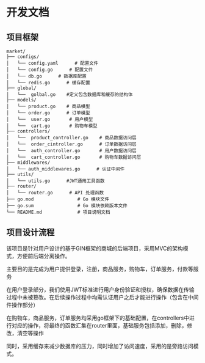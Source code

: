 # 开发文档

## 项目框架

```
market/
├── configs/
│   └── config.yaml      # 配置文件
│   └── config.go      # 配置文件
│   └── db.go      # 数据库配置
│   └── redis.go      # 缓存配置
├── global/
│   └──  golbal.go    #定义包含数据库和缓存的结构体
├── models/
│   └── product.go    # 商品模型
│   └── order.go      # 订单模型
│   └──  user.go       # 用户模型
│   └──  cart.go       # 购物车模型
├── controllers/
│   └──  product_controller.go    # 商品数据访问层
│   └──  order_cintroller.go      # 订单数据访问层
│   └──  auth_controller.go       # 用户数据访问层
│   └──  cart_controller.go       # 购物车数据访问层
├── middlewares/
│   └── auth_middlewares.go      # 认证中间件
├── utils/
│   └── utils.go      #JWT通用工具函数
├── router/
│   └── router.go      # API 处理函数
├── go.mod                # Go 模块文件
├── go.sum                # Go 模块依赖版本文件
└── README.md             # 项目说明文档
```

## 项目设计流程

该项目是针对用户设计的基于GIN框架的商城的后端项目，采用MVC的架构模式，方便前后端分离操作。

主要目的是完成为用户提供登录，注册，商品服务，购物车，订单服务，付款等服务

在用户登录部分，我们使用JWT标准进行用户身份验证和授权，确保数据在传输过程中未被篡改。在后续操作过程中均需认证用户之后才能进行操作（包含在中间件操作部分）

在购物车，商品服务，订单服务均采用go框架下的基础配置，在controllers中进行对应的操作，将最终的函数汇集在router里面，基础服务包括添加，删除，修改，清空等操作

同时，采用缓存来减少数据库的压力，同时增加了访问速度，采用的是旁路访问模式。
